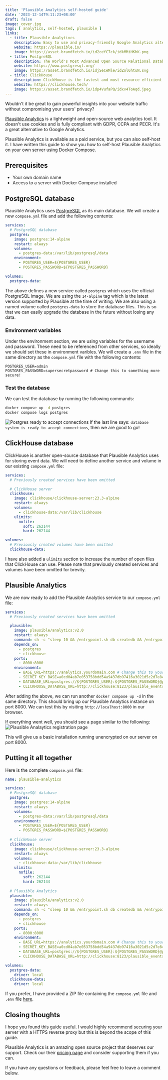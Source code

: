 ```yaml
---
title: 'Plausible Analytics self-hosted guide'
date: '2023-12-14T9:11:23+08:00'
draft: false
image: cover.jpg
tags: [ analytics, self-hosted, plausible ]
links:
  - title: Plausible Analytivcs
    description: Easy to use and privacy-friendly Google Analytics alternative
    website: https://plausible.io/
    image: https://asset.brandfetch.io/id2ceYC7ck/idkMMiHKhK.png
  - title: PostgreSQL
    description: The World's Most Advanced Open Source Relational Database
    website: https://www.postgresql.org/
    image: https://asset.brandfetch.io/idjSeCeMle/idZol6htuN.svg
  - title: ClickHouse
    description: ClickHouse is the fastest and most resource efficient open-source database for real-time apps and analytics.
    website: https://clickhouse.tech/
    image: https://asset.brandfetch.io/idp4VufaPQ/idxv4ToAqd.jpeg
---
```


Wouldn't it be great to gain powerful insights into your website traffic without compromising your users' privacy?

[Plausible Analytics](https://plausible.io/) is a lightweight and open-source web analytics tool. It doesn't use cookies and is fully compliant with GDPR, CCPA and PECR. It's a great alternative to Google Analytics.

Plausible Analytics is available as a paid service, but you can also self-host it. I have written this guide to show you how to self-host Plausible Analytics on your own server using Docker Compose.

## Prerequisites

- Your own domain name
- Access to a server with Docker Compose installed

## PostgreSQL database

Plausible Analytics uses [PostgreSQL](https://www.postgresql.org/) as its main database. We will create a new `compose.yml` file and add the following contents:

```yaml
services:
  # PostgreSQL database
  postgres:
    image: postgres:14-alpine
    restart: always
    volumes:
      - postgres-data:/var/lib/postgresql/data
    environment:
      - POSTGRES_USER=${POSTGRES_USER}
      - POSTGRES_PASSWORD=${POSTGRES_PASSWORD}

volumes:
  postgres-data:
```

The above defines a new service called `postgres` which uses the official PostgreSQL image. We are using the `14-alpine` tag which is the latest version supported by Plausible at the time of writing. We are also using a named volume called `postgres-data` to store the database files. This is so that we can easily upgrade the database in the future without losing any data.

### Environment variables

Under the environment section, we are using variables for the username and password. These need to be referenced from other services, so ideally we should set these in environment varibles. We will create a `.env` file in the same directory as the `compose.yml` file with the following contents:

```
POSTGRES_USER=admin
POSTGRES_PASSWORD=supersecretpassword # Change this to something more secure!
```

### Test the database

We can test the database by running the following commands:

```bash
docker compose up -d postgres
docker compose logs postgres
```

![Postgres ready to accept connections](images/postgres-ready.png)
If the last line says: `database system is ready to accept connections`, then we are good to go!

## ClickHouse database

ClickHouse is another open-source database that Plausible Analytics uses for storing event data. We will need to define another service and volume in our existing `compose.yml` file: 

```yaml
services: 
  # Previously created services have been omitted

  # ClickHouse server
  clickhouse:
    image: clickhouse/clickhouse-server:23.3-alpine
    restart: always
    volumes:
      - clickhouse-data:/var/lib/clickhouse
    ulimits:
      nofile:
        soft: 262144
        hard: 262144

volumes:
  # Previously created volumes have been omitted
  clickhouse-data:
```

I have also added a `ulimits` section to increase the number of open files that ClickHouse can use. Please note that previously created services and volumes have been omitted for brevity.

## Plausible Analytics

We are now ready to add the Plausible Analytics service to our `compose.yml` file:

```yaml
services:
  # Previously created services have been omitted

  plausible:
    image: plausible/analytics:v2.0
    restart: always
    command: sh -c "sleep 10 && /entrypoint.sh db createdb && /entrypoint.sh db migrate && /entrypoint.sh run"
    depends_on:
      - postgres
      - clickhouse
    ports:
      - 8000:8000
    environment:
      - BASE_URL=https://analytics.yourdomain.com # Change this to your domain
      - SECRET_KEY_BASE=a0cd04ab7e053758bdd54a9437db97416a3021d5c2d7e847b15ee72006d1517f # Use `openssl rand -hex 64` to generate a new key
      - DATABASE_URL=postgres://${POSTGRES_USER}:${POSTGRES_PASSWORD}@postgres:5432/plausible  # References environment variables defined in the postgres step
      - CLICKHOUSE_DATABASE_URL=http://clickhouse:8123/plausible_events
```

After adding the above, we can run another `docker compose up -d` in the same directory. This should bring up our Plausible Analytics instance on port 8000. We can test this by visiting `http://localhost:8000` in our browser. 

If everything went well, you should see a page similar to the following: ![Plausible Analaytics registration page](images/plausible-register.png)

This will give us a basic installation running unencrypted on our server on port 8000.

## Putting it all together

Here is the complete `compose.yml` file:

```yaml
name: plausible-analytics

services:
  # PostgreSQL database
  postgres:
    image: postgres:14-alpine
    restart: always
    volumes:
      - postgres-data:/var/lib/postgresql/data
    environment:
      - POSTGRES_USER=${POSTGRES_USER}
      - POSTGRES_PASSWORD=${POSTGRES_PASSWORD}
  
  # ClickHouse server
  clickhouse:
    image: clickhouse/clickhouse-server:23.3-alpine
    restart: always
    volumes:
      - clickhouse-data:/var/lib/clickhouse
    ulimits:
      nofile:
        soft: 262144
        hard: 262144
  
  # Plausible Analytics
  plausible:
    image: plausible/analytics:v2.0
    restart: always
    command: sh -c "sleep 10 && /entrypoint.sh db createdb && /entrypoint.sh db migrate && /entrypoint.sh run"
    depends_on:
      - postgres
      - clickhouse
    ports:
      - 8000:8000
    environment:
      - BASE_URL=https://analytics.yourdomain.com # Change this to your domain
      - SECRET_KEY_BASE=a0cd04ab7e053758bdd54a9437db97416a3021d5c2d7e847b15ee72006d1517f # Use `openssl rand -hex 64` to generate a new key
      - DATABASE_URL=postgres://${POSTGRES_USER}:${POSTGRES_PASSWORD}@postgres:5432/plausible  # References environment variables defined in the postgres step
      - CLICKHOUSE_DATABASE_URL=http://clickhouse:8123/plausible_events

volumes:
  postgres-data:
    driver: local
  clickhouse-data:
    driver: local
```

If you prefer, I have provided a ZIP file containing the `compose.yml` file and `.env` file [here](plausible-analytics.zip).

## Closing thoughts

I hope you found this guide useful. I would highly recommend securing your server with a HTTPS reverse proxy but this is beyond the scope of this guide.

Plausible Analytics is an amazing open source project that deserves our support. Check our their [pricing page](https://plausible.io/#pricing) and consider supporting them if you can.

If you have any questions or feedback, please feel free to leave a comment below.